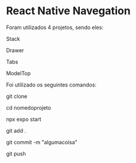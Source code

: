 # React Native Navegation


Foram utilizados 4 projetos, sendo eles:

Stack

Drawer

Tabs

ModelTop

Foi utilizado os seguintes comandos:

git clone

cd nomedoprojeto

npx expo start

git add .

git commit -m "algumacoisa"

git push
